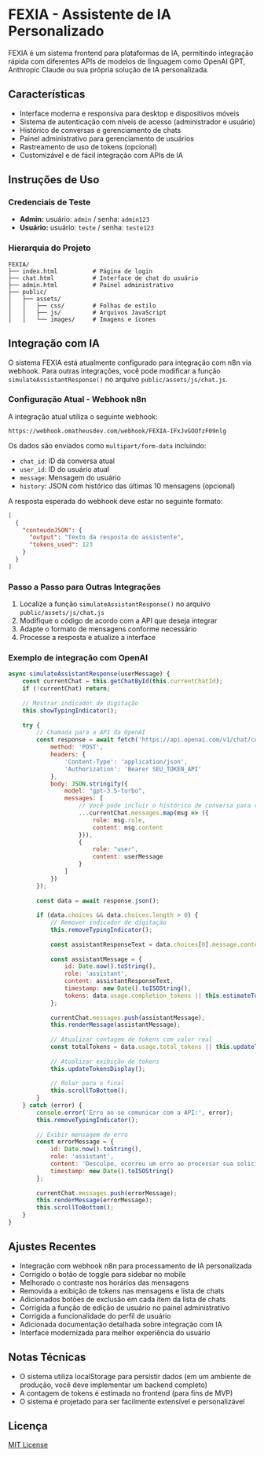 # FEXIA - Assistente de IA Personalizado

FEXIA é um sistema frontend para plataformas de IA, permitindo integração rápida com diferentes APIs de modelos de linguagem como OpenAI GPT, Anthropic Claude ou sua própria solução de IA personalizada.

## Características

- Interface moderna e responsiva para desktop e dispositivos móveis
- Sistema de autenticação com níveis de acesso (administrador e usuário)
- Histórico de conversas e gerenciamento de chats
- Painel administrativo para gerenciamento de usuários
- Rastreamento de uso de tokens (opcional)
- Customizável e de fácil integração com APIs de IA

## Instruções de Uso

### Credenciais de Teste

- **Admin:** usuário: `admin` / senha: `admin123`
- **Usuário:** usuário: `teste` / senha: `teste123`

### Hierarquia do Projeto

```
FEXIA/
├── index.html          # Página de login
├── chat.html           # Interface de chat do usuário
├── admin.html          # Painel administrativo
├── public/
│   ├── assets/
│   │   ├── css/        # Folhas de estilo
│   │   ├── js/         # Arquivos JavaScript
│   │   └── images/     # Imagens e ícones
```

## Integração com IA

O sistema FEXIA está atualmente configurado para integração com n8n via webhook. Para outras integrações, você pode modificar a função `simulateAssistantResponse()` no arquivo `public/assets/js/chat.js`.

### Configuração Atual - Webhook n8n

A integração atual utiliza o seguinte webhook:
```
https://webhook.omatheusdev.com/webhook/FEXIA-IFxJvGOOfzF09nlg
```

Os dados são enviados como `multipart/form-data` incluindo:
- `chat_id`: ID da conversa atual
- `user_id`: ID do usuário atual
- `message`: Mensagem do usuário
- `history`: JSON com histórico das últimas 10 mensagens (opcional)

A resposta esperada do webhook deve estar no seguinte formato:
```json
[
  {
    "conteudoJSON": {
      "output": "Texto da resposta do assistente",
      "tokens_used": 123
    }
  }
]
```

### Passo a Passo para Outras Integrações

1. Localize a função `simulateAssistantResponse()` no arquivo `public/assets/js/chat.js`
2. Modifique o código de acordo com a API que deseja integrar
3. Adapte o formato de mensagens conforme necessário
4. Processe a resposta e atualize a interface

### Exemplo de integração com OpenAI

```javascript
async simulateAssistantResponse(userMessage) {
    const currentChat = this.getChatById(this.currentChatId);
    if (!currentChat) return;
    
    // Mostrar indicador de digitação
    this.showTypingIndicator();
    
    try {
        // Chamada para a API da OpenAI
        const response = await fetch('https://api.openai.com/v1/chat/completions', {
            method: 'POST',
            headers: {
                'Content-Type': 'application/json',
                'Authorization': 'Bearer SEU_TOKEN_API'
            },
            body: JSON.stringify({
                model: "gpt-3.5-turbo",
                messages: [
                    // Você pode incluir o histórico de conversa para contexto
                    ...currentChat.messages.map(msg => ({
                        role: msg.role,
                        content: msg.content
                    })),
                    {
                        role: "user", 
                        content: userMessage
                    }
                ]
            })
        });
        
        const data = await response.json();
        
        if (data.choices && data.choices.length > 0) {
            // Remover indicador de digitação
            this.removeTypingIndicator();
            
            const assistantResponseText = data.choices[0].message.content;
            
            const assistantMessage = {
                id: Date.now().toString(),
                role: 'assistant',
                content: assistantResponseText,
                timestamp: new Date().toISOString(),
                tokens: data.usage.completion_tokens || this.estimateTokenCount(assistantResponseText)
            };
            
            currentChat.messages.push(assistantMessage);
            this.renderMessage(assistantMessage);
            
            // Atualizar contagem de tokens com valor real
            const totalTokens = data.usage.total_tokens || this.updateTokenUsage(userMessage, assistantResponseText);
            
            // Atualizar exibição de tokens
            this.updateTokensDisplay();
            
            // Rolar para o final
            this.scrollToBottom();
        }
    } catch (error) {
        console.error('Erro ao se comunicar com a API:', error);
        this.removeTypingIndicator();
        
        // Exibir mensagem de erro
        const errorMessage = {
            id: Date.now().toString(),
            role: 'assistant',
            content: 'Desculpe, ocorreu um erro ao processar sua solicitação. Por favor, tente novamente mais tarde.',
            timestamp: new Date().toISOString()
        };
        
        currentChat.messages.push(errorMessage);
        this.renderMessage(errorMessage);
        this.scrollToBottom();
    }
}
```

## Ajustes Recentes

- Integração com webhook n8n para processamento de IA personalizada
- Corrigido o botão de toggle para sidebar no mobile
- Melhorado o contraste nos horários das mensagens
- Removida a exibição de tokens nas mensagens e lista de chats
- Adicionados botões de exclusão em cada item da lista de chats
- Corrigida a função de edição de usuário no painel administrativo
- Corrigida a funcionalidade do perfil de usuário
- Adicionada documentação detalhada sobre integração com IA
- Interface modernizada para melhor experiência do usuário

## Notas Técnicas

- O sistema utiliza localStorage para persistir dados (em um ambiente de produção, você deve implementar um backend completo)
- A contagem de tokens é estimada no frontend (para fins de MVP)
- O sistema é projetado para ser facilmente extensível e personalizável

## Licença

[MIT License](https://opensource.org/licenses/MIT) 